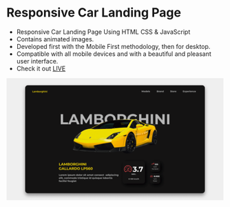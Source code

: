 # Responsive Car Landing Page

- Responsive Car Landing Page Using HTML CSS & JavaScript
- Contains animated images.
- Developed first with the Mobile First methodology, then for desktop.
- Compatible with all mobile devices and with a beautiful and pleasant user interface.
- Check it out [LIVE](https://vaibhavshukla06.github.io/Landing-page-lamborghini/)

![preview img](/preview.png)
